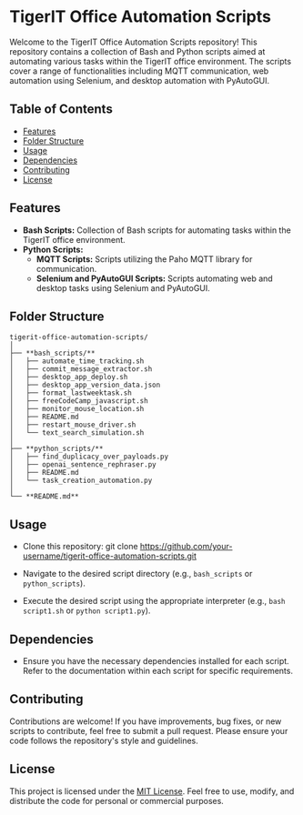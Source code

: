 # TigerIT Office Automation Scripts

Welcome to the TigerIT Office Automation Scripts repository! This repository contains a collection of Bash and Python scripts aimed at automating various tasks within the TigerIT office environment. The scripts cover a range of functionalities including MQTT communication, web automation using Selenium, and desktop automation with PyAutoGUI.

## Table of Contents

- [Features](#features)
- [Folder Structure](#folder-structure)
- [Usage](#usage)
- [Dependencies](#dependencies)
- [Contributing](#contributing)
- [License](#license)

## Features

- **Bash Scripts:** Collection of Bash scripts for automating tasks within the TigerIT office environment.
- **Python Scripts:**
  - **MQTT Scripts:** Scripts utilizing the Paho MQTT library for communication.
  - **Selenium and PyAutoGUI Scripts:** Scripts automating web and desktop tasks using Selenium and PyAutoGUI.

## Folder Structure


```
tigerit-office-automation-scripts/
│
├── **bash_scripts/**
│   ├── automate_time_tracking.sh
│   ├── commit_message_extractor.sh
│   ├── desktop_app_deploy.sh
│   ├── desktop_app_version_data.json
│   ├── format_lastweektask.sh
│   ├── freeCodeCamp_javascript.sh
│   ├── monitor_mouse_location.sh
│   ├── README.md
│   ├── restart_mouse_driver.sh
│   └── text_search_simulation.sh
│
├── **python_scripts/**
│   ├── find_duplicacy_over_payloads.py
│   ├── openai_sentence_rephraser.py
│   ├── README.md
│   └── task_creation_automation.py
│
└── **README.md**
```



## Usage

- Clone this repository:
git clone https://github.com/your-username/tigerit-office-automation-scripts.git


- Navigate to the desired script directory (e.g., `bash_scripts` or `python_scripts`).

- Execute the desired script using the appropriate interpreter (e.g., `bash script1.sh` or `python script1.py`).

## Dependencies

- Ensure you have the necessary dependencies installed for each script. Refer to the documentation within each script for specific requirements.

## Contributing

Contributions are welcome! If you have improvements, bug fixes, or new scripts to contribute, feel free to submit a pull request. Please ensure your code follows the repository's style and guidelines.

## License

This project is licensed under the [MIT License](LICENSE.txt). Feel free to use, modify, and distribute the code for personal or commercial purposes.
